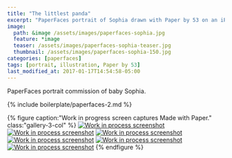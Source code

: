 ```yaml
---
title: "The littlest panda"
excerpt: "PaperFaces portrait of Sophia drawn with Paper by 53 on an iPad."
image: 
  path: &image /assets/images/paperfaces-sophia.jpg 
  feature: *image
  teaser: /assets/images/paperfaces-sophia-teaser.jpg
  thumbnail: /assets/images/paperfaces-sophia-150.jpg
categories: [paperfaces]
tags: [portrait, illustration, Paper by 53]
last_modified_at: 2017-01-17T14:54:58-05:00
---
```


PaperFaces portrait commission of baby Sophia.

{% include boilerplate/paperfaces-2.md %}

{% figure caption:"Work in progress screen captures Made with Paper." class:"gallery-3-col" %}
[![Work in process screenshot](/assets/images/paperfaces-sophia-process-1-600.jpg)](/assets/images/paperfaces-sophia-process-1-lg.jpg)
[![Work in process screenshot](/assets/images/paperfaces-sophia-process-2-600.jpg)](/assets/images/paperfaces-sophia-process-2-lg.jpg)
[![Work in process screenshot](/assets/images/paperfaces-sophia-process-3-600.jpg)](/assets/images/paperfaces-sophia-process-3-lg.jpg)
[![Work in process screenshot](/assets/images/paperfaces-sophia-process-4-600.jpg)](/assets/images/paperfaces-sophia-process-4-lg.jpg)
[![Work in process screenshot](/assets/images/paperfaces-sophia-process-5-600.jpg)](/assets/images/paperfaces-sophia-process-5-lg.jpg)
[![Work in process screenshot](/assets/images/paperfaces-sophia-process-6-600.jpg)](/assets/images/paperfaces-sophia-process-6-lg.jpg)
{% endfigure %}
